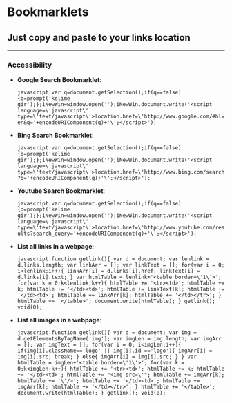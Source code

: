 # Bookmarklets
## Just copy and paste to your links location

***

### Accessibility

- **Google Search Bookmarklet**: 

  ```javascript:var q=document.getSelection();if(q==false){q=prompt('kelime gir');};iNewWin=window.open('');iNewWin.document.write('<script language=\'javascript\' type=\'text/javascript\'>location.href=\'http://www.google.com/#hl=en&q='+encodeURIComponent(q)+'\';</script>');```

- **Bing Search Bookmarklet**: 

  ```javascript:var q=document.getSelection();if(q==false){q=prompt('kelime gir');};iNewWin=window.open('');iNewWin.document.write('<script language=\'javascript\' type=\'text/javascript\'>location.href=\'http://www.bing.com/search?q='+encodeURIComponent(q)+'\';</script>');```

- **Youtube Search Bookmarklet**: 

  ```javascript:var q=document.getSelection();if(q==false){q=prompt('kelime gir');};iNewWin=window.open('');iNewWin.document.write('<script language=\'javascript\' type=\'text/javascript\'>location.href=\'http://www.youtube.com/results?search_query='+encodeURIComponent(q)+'\';</script>');```

- **List all links in a webpage**: 

  ```javascript:function getlink(){ var d = document; var lenlink = d.links.length; var linkArr = []; var linkText = []; for(var i = 0; i<lenlink;i++){ linkArr[i] = d.links[i].href; linkText[i] = d.links[i].text; } var htmlTable = lenlink+'<table border=\'1\'>'; for(var k = 0;k<lenlink;k++){ htmlTable += '<tr><td>'; htmlTable += k; htmlTable += '</td><td>'; htmlTable += linkText[k]; htmlTable += '</td><td>'; htmlTable += linkArr[k]; htmlTable += '</td></tr>'; } htmlTable += '</table>'; document.write(htmlTable); } getlink(); void(0);```

- **List all images in a webpage**: 

  ```javascript:function getlink(){ var d = document; var img = d.getElementsByTagName('img'); var imgLen = img.length; var imgArr = []; var imgText = []; for(var i = 0; i<imgLen;i++){ if(img[i].className=='logo' || img[i].id =='logo'){ imgArr[i] = img[i].src; break; } else{ imgArr[i] = img[i].src; } } var htmlTable = imgLen+'<table border=\'1\'>'; for(var k = 0;k<imgLen;k++){ htmlTable += '<tr><td>'; htmlTable += k; htmlTable += '</td><td>'; htmlTable += "<img src=\'"; htmlTable += imgArr[k]; htmlTable += '\'/>'; htmlTable += '</td><td>'; htmlTable += imgArr[k]; htmlTable += '</td></tr>'; } htmlTable += '</table>'; document.write(htmlTable); } getlink(); void(0);```
